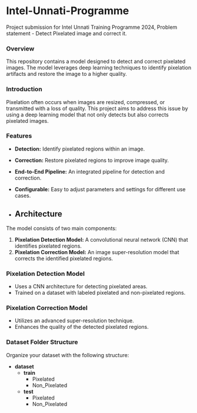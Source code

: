 # Intel-Unnati-Programme
Project submission for Intel Unnati Training Programme 2024, Problem statement - Detect Pixelated image and correct it.

### Overview
This repository contains a model designed to detect and correct pixelated images. The model leverages deep learning techniques to identify pixelation artifacts and restore the image to a higher quality.

### Introduction
Pixelation often occurs when images are resized, compressed, or transmitted with a loss of quality. This project aims to address this issue by using a deep learning model that not only detects but also corrects pixelated images.

### Features
- **Detection:** Identify pixelated regions within an image.
- **Correction:** Restore pixelated regions to improve image quality.
- **End-to-End Pipeline:** An integrated pipeline for detection and correction.
- **Configurable:** Easy to adjust parameters and settings for different use cases.

- ## Architecture
The model consists of two main components:
1. **Pixelation Detection Model:** A convolutional neural network (CNN) that identifies pixelated regions.
2. **Pixelation Correction Model:** An image super-resolution model that corrects the identified pixelated regions.

### Pixelation Detection Model
- Uses a CNN architecture for detecting pixelated areas.
- Trained on a dataset with labeled pixelated and non-pixelated regions.

### Pixelation Correction Model
- Utilizes an advanced super-resolution technique.
- Enhances the quality of the detected pixelated regions.


  
### Dataset Folder Structure
Organize your dataset with the following structure:

- **dataset**
  - **train**
    - Pixelated
    - Non_Pixelated
  - **test**
    - Pixelated
    - Non_Pixelated

